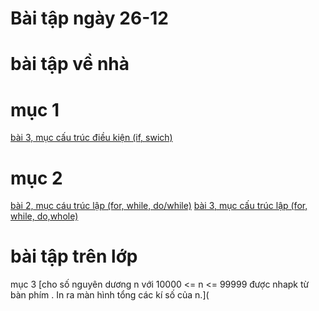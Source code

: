 # Bài tập ngày 26-12  
# bài tập về nhà
# mục 1
[bài 3, mục cấu trúc điều kiện (if, swich)](https://www.jdoodle.com/embed/v0/5G2j)
# mục 2
[bài 2, mục cáu trúc lập (for, while, do/while)](https://www.jdoodle.com/embed/v0/5G2l)
[bài 3, mục cấu trúc lập (for, while, do,whole)](https://www.jdoodle.com/embed/v0/5G2k)
# bài tập trên lớp
mục 3
[cho số nguyên dương n với 10000 <= n <= 99999 được nhapk từ bàn phím . In ra màn hình tổng các kí số của n.](
